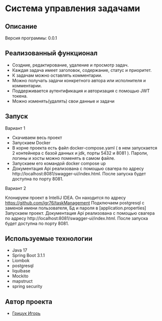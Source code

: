 <h1>Система управления задачами</h1>

## Описание
Версия программы: 0.0.1



## Реализованный функционал

- Создние, редактирование, удаление и просмотр задач.
- Каждая задача имеет заголовок, содержание, статус и приоритет.
- К задачам можно оставлять комментарии.
- Можно получать задачи конкретного автора или исполнителя и комментарии.
- Поддерживается аутентификация и авторизация с помощью JWT токена.
- Можно изменять(удалять) свои данные и задачи

## Запуск

Вариант 1

- Скачиваем весь проект
- Запускаем Docker
- В корне проекта есть файл docker-compose.yaml ( в нем запускается 2 контейнера с базой данных и jdk, порты 5432 и 8081 ).
  Пароли, логины и хосты можно поменять в самом файле.
- Запускаем его командой docker compose up
- Документация Api реализована с помощью свагера по адресу http://localhost:8081/swagger-ui/index.html.
  После запуска будет доступна по порту 8081.

Вариант 2

Клонируем проект в IntelliJ IDEA.
Он находится по адресу https://github.com/igr76/taskManagement
Подключаем postgresql с заменой имени пользователя, Бд и пароля в [application.properties]
Запускаем проект.
Документация Api реализована с помощью свагера по адресу http://localhost:8081/swagger-ui/index.html.
После запуска будет доступна по порту 8081.

## Используемые технологии

- Java 17
- Spring Boot 3.1.1
- Liombok
- postgresql
- liquibase
- Mockito
- mapstruct
- spring security



## Автор проекта

- <a  href="https://github.com/igr76">Грицук Игорь</a>


